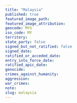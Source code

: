 ```yaml
---
title: "Malaysia"
published: true
featured_image_path:
featured_image_attribution:
geocode: MYS
iso_code: MY
territory:
state_party: false
signed_but_not_ratified: false
signed_date:
ratified_or_acceded_date:
entry_into_force_date:
ratified_apic_date:
genocide:
crimes_against_humanity:
aggression:
war_crimes:
note:
slug: malaysia
---
```

